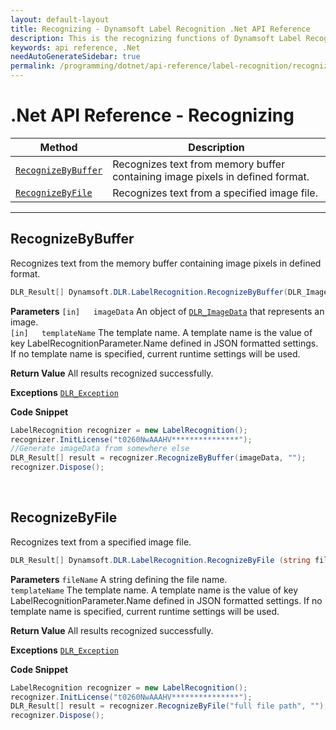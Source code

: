 ```yaml
---
layout: default-layout
title: Recognizing - Dynamsoft Label Recognition .Net API Reference
description: This is the recognizing functions of Dynamsoft Label Recognition for .Net API Reference.
keywords: api reference, .Net
needAutoGenerateSidebar: true
permalink: /programming/dotnet/api-reference/label-recognition/recognizing.html
---
```


# .Net API Reference - Recognizing

| Method               | Description |
|----------------------|-------------|
  | [`RecognizeByBuffer`](#recognizebybuffer) | Recognizes text from memory buffer containing image pixels in defined format. |
  | [`RecognizeByFile`](#recognizebyfile) | Recognizes text from a specified image file. |

---

## RecognizeByBuffer
Recognizes text from the memory buffer containing image pixels in defined format.

```csharp
DLR_Result[] Dynamsoft.DLR.LabelRecognition.RecognizeByBuffer(DLR_ImageData imageData, string templateName)
```   
   
**Parameters**
`[in]	imageData` An object of [`DLR_ImageData`](../class/dlr-image-data.html) that represents an image.  
`[in]	templateName` The template name. A template name is the value of key LabelRecognitionParameter.Name defined in JSON formatted settings. If no template name is specified, current runtime settings will be used.

**Return Value**
All results recognized successfully.

**Exceptions**
[`DLR_Exception`](../class/label-recognition-exception.html)

**Code Snippet**
```csharp
LabelRecognition recognizer = new LabelRecognition();
recognizer.InitLicense("t0260NwAAAHV***************");
//Generate imageData from somewhere else
DLR_Result[] result = recognizer.RecognizeByBuffer(imageData, "");
recognizer.Dispose();
```

&nbsp;


## RecognizeByFile
Recognizes text from a specified image file.

```csharp
DLR_Result[] Dynamsoft.DLR.LabelRecognition.RecognizeByFile (string fileName, string templateName)	
```   
   
**Parameters**
`fileName` A string defining the file name.  
`templateName` The template name. A template name is the value of key LabelRecognitionParameter.Name defined in JSON formatted settings. If no template name is specified, current runtime settings will be used.

**Return Value**
All results recognized successfully.

**Exceptions**
[`DLR_Exception`](../class/label-recognition-exception.html)

**Code Snippet**
```csharp
LabelRecognition recognizer = new LabelRecognition();
recognizer.InitLicense("t0260NwAAAHV***************");
DLR_Result[] result = recognizer.RecognizeByFile("full file path", "");
recognizer.Dispose();
```

&nbsp;


